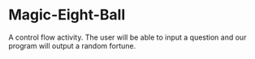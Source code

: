# Magic-Eight-Ball
A control flow activity. The user will be able to input a question and our program will output a random fortune. 
